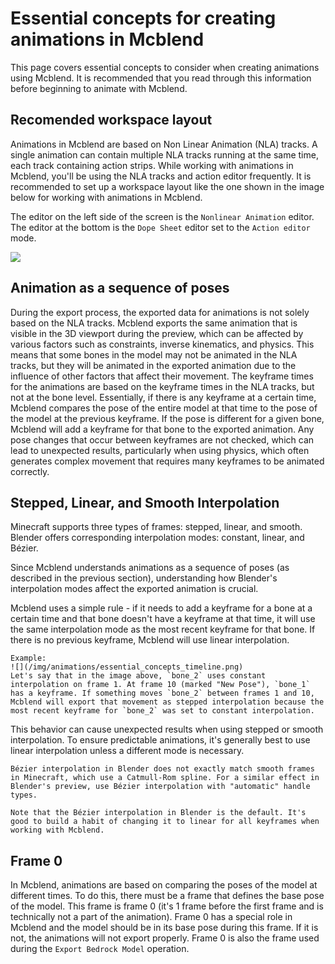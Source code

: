 # Essential concepts for creating animations in Mcblend

This page covers essential concepts to consider when creating animations using Mcblend. It is recommended that you read through this information before beginning to animate with Mcblend.

## Recomended workspace layout

Animations in Mcblend are based on Non Linear Animation (NLA) tracks. A single animation can contain multiple NLA tracks running at the same time, each track containing action strips. While working with animations in Mcblend, you'll be using the NLA tracks and action editor frequently. It is recommended to set up a workspace layout like the one shown in the image below for working with animations in Mcblend.

The editor on the left side of the screen is the `Nonlinear Animation` editor. The editor at the bottom is the `Dope Sheet` editor set to the `Action editor` mode.

![](/img/animations/animation_editing_workspace.png)

## Animation as a sequence of poses

During the export process, the exported data for animations is not solely based on the NLA tracks. Mcblend exports the same animation that is visible in the 3D viewport during the preview, which can be affected by various factors such as constraints, inverse kinematics, and physics. This means that some bones in the model may not be animated in the NLA tracks, but they will be animated in the exported animation due to the influence of other factors that affect their movement. The keyframe times for the animations are based on the keyframe times in the NLA tracks, but not at the bone level. Essentially, if there is any keyframe at a certain time, Mcblend compares the pose of the entire model at that time to the pose of the model at the previous keyframe. If the pose is different for a given bone, Mcblend will add a keyframe for that bone to the exported animation. Any pose changes that occur between keyframes are not checked, which can lead to unexpected results, particularly when using physics, which often generates complex movement that requires many keyframes to be animated correctly.

## Stepped, Linear, and Smooth Interpolation

Minecraft supports three types of frames: stepped, linear, and smooth. Blender offers corresponding interpolation modes: constant, linear, and Bézier.

Since Mcblend understands animations as a sequence of poses (as described in the previous section), understanding how Blender's interpolation modes affect the exported animation is crucial.

Mcblend uses a simple rule - if it needs to add a keyframe for a bone at a certain time and that bone doesn't have a keyframe at that time, it will use the same interpolation mode as the most recent keyframe for that bone. If there is no previous keyframe, Mcblend will use linear interpolation.

```{note}
Example:
![](/img/animations/essential_concepts_timeline.png)
Let's say that in the image above, `bone_2` uses constant interpolation on frame 1. At frame 10 (marked "New Pose"), `bone_1` has a keyframe. If something moves `bone_2` between frames 1 and 10, Mcblend will export that movement as stepped interpolation because the most recent keyframe for `bone_2` was set to constant interpolation.
```

This behavior can cause unexpected results when using stepped or smooth interpolation. To ensure predictable animations, it's generally best to use linear interpolation unless a different mode is necessary.

```{warning}
Bézier interpolation in Blender does not exactly match smooth frames in Minecraft, which use a Catmull-Rom spline. For a similar effect in Blender's preview, use Bézier interpolation with "automatic" handle types.

Note that the Bézier interpolation in Blender is the default. It's good to build a habit of changing it to linear for all keyframes when working with Mcblend.
```

## Frame 0

In Mcblend, animations are based on comparing the poses of the model at different times. To do this, there must be a frame that defines the base pose of the model. This frame is frame 0 (it's 1 frame before the first frame and is technically not a part of the animation). Frame 0 has a special role in Mcblend and the model should be in its base pose during this frame. If it is not, the animations will not export properly. Frame 0 is also the frame used during the `Export Bedrock Model` operation.
